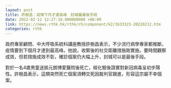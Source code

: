 ```yaml
---
layout: post
title: 許樹昌：疫情下月才達高峰　封城屬最後手段
date: 2022-02-12 12:27:16.000000000 +08:00
link: https://news.rthk.hk/rthk/ch/component/k2/1633323-20220212.htm
categories: rthk
---
```


政府專家顧問、中大呼吸系統科講座教授許樹昌表示，不少流行病學專家都推斷，疫情要到下個月才達到最高峰。他說，收緊後的社交距離措施剛實施，要時間觀察成效，但若措施成效不彰，確診個案仍大幅上升，封城可以是最後手段。

對於一名4歲男童送抵元朗博愛醫院後死亡，經化驗後證實對新冠病毒呈初步陽性。許樹昌表示，這類突然死亡個案須轉交死因裁判官跟進，形容這宗屬不幸個案。
